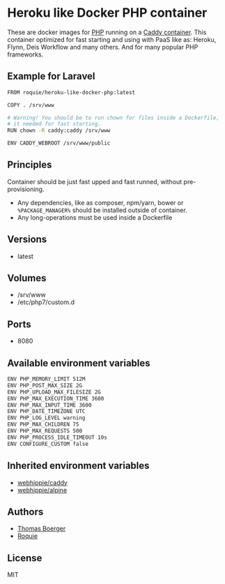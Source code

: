 # Heroku like Docker PHP container

These are docker images for [PHP](https://secure.php.net) running on a [Caddy container](https://registry.hub.docker.com/u/webhippie/caddy/).
This container optimized for fast starting and using with PaaS like as: Heroku, Flynn, Deis Workflow and many others. 
And for many popular PHP frameworks.

## Example for Laravel

```bash
FROM roquie/heroku-like-docker-php:latest

COPY . /srv/www

# Warning! You should be to run chown for files inside a Dockerfile, 
# it needed for fast starting.
RUN chown -R caddy:caddy /srv/www

ENV CADDY_WEBROOT /srv/www/public
```

## Principles

Container should be just fast upped and fast runned, without pre-provisioning. 

* Any dependencies, like as composer, npm/yarn, bower or `%PACKAGE_MANAGER%` should be installed outside of container.
* Any long-operations must be used inside a Dockerfile

## Versions

* latest

## Volumes

* /srv/www
* /etc/php7/custom.d

## Ports

* 8080

## Available environment variables

```bash
ENV PHP_MEMORY_LIMIT 512M
ENV PHP_POST_MAX_SIZE 2G
ENV PHP_UPLOAD_MAX_FILESIZE 2G
ENV PHP_MAX_EXECUTION_TIME 3600
ENV PHP_MAX_INPUT_TIME 3600
ENV PHP_DATE_TIMEZONE UTC
ENV PHP_LOG_LEVEL warning
ENV PHP_MAX_CHILDREN 75
ENV PHP_MAX_REQUESTS 500
ENV PHP_PROCESS_IDLE_TIMEOUT 10s
ENV CONFIGURE_CUSTOM false
```

## Inherited environment variables

* [webhippie/caddy](https://github.com/dockhippie/caddy#available-environment-variables)
* [webhippie/alpine](https://github.com/dockhippie/alpine#available-environment-variables)

## Authors

* [Thomas Boerger](https://github.com/tboerger)
* [Roquie](https://github.com/roquie)

## License

MIT

